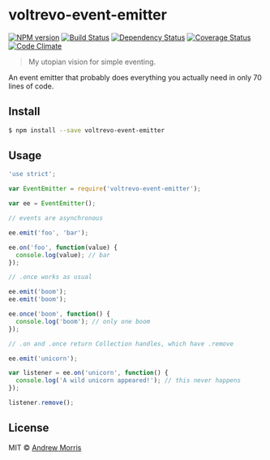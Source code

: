 # voltrevo-event-emitter
[![NPM version][npm-image]][npm-url] [![Build Status][travis-image]][travis-url] [![Dependency Status][daviddm-image]][daviddm-url] [![Coverage Status](https://coveralls.io/repos/voltrevo/voltrevo-event-emitter/badge.svg?branch=master&service=github)](https://coveralls.io/github/voltrevo/voltrevo-event-emitter?branch=master) [![Code Climate](https://codeclimate.com/github/voltrevo/voltrevo-event-emitter/badges/gpa.svg)](https://codeclimate.com/github/voltrevo/voltrevo-event-emitter)
> My utopian vision for simple eventing.

An event emitter that probably does everything you actually need in only 70 lines of code.

## Install

```sh
$ npm install --save voltrevo-event-emitter
```


## Usage

```js
'use strict';

var EventEmitter = require('voltrevo-event-emitter');

var ee = EventEmitter();

// events are asynchronous

ee.emit('foo', 'bar');

ee.on('foo', function(value) {
  console.log(value); // bar
});

// .once works as usual

ee.emit('boom');
ee.emit('boom');

ee.once('boom', function() {
  console.log('boom'); // only one boom
});

// .on and .once return Collection handles, which have .remove

ee.emit('unicorn');

var listener = ee.on('unicorn', function() {
  console.log('A wild unicorn appeared!'); // this never happens
});

listener.remove();
```

## License

MIT © [Andrew Morris](http://andrewmorris.io/)


[npm-image]: https://badge.fury.io/js/voltrevo-event-emitter.svg
[npm-url]: https://npmjs.org/package/voltrevo-event-emitter
[travis-image]: https://travis-ci.org/voltrevo/voltrevo-event-emitter.svg?branch=master
[travis-url]: https://travis-ci.org/voltrevo/voltrevo-event-emitter
[daviddm-image]: https://david-dm.org/voltrevo/voltrevo-event-emitter.svg?theme=shields.io
[daviddm-url]: https://david-dm.org/voltrevo/voltrevo-event-emitter

